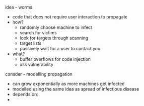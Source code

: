 idea - worms
- code that does not require user interaction to propagate
- how?
	- randomly choose machine to infect
	- search for victims
	- look for targets through scanning
	- target lists
	- passively wait for a user to contact you
- what?
	- buffer overflows for code injection
	- xss vulnerability

consder - modelling propagation
- can grow exponentially as more machines get infected
- modelled using the same idea as spread of infectious disease
- depends on:
- 